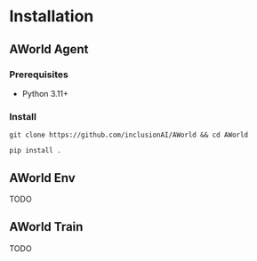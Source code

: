 # Installation
## AWorld Agent

### Prerequisites
- Python 3.11+

### Install
```shell
git clone https://github.com/inclusionAI/AWorld && cd AWorld

pip install .
```

## AWorld Env
TODO

## AWorld Train
TODO